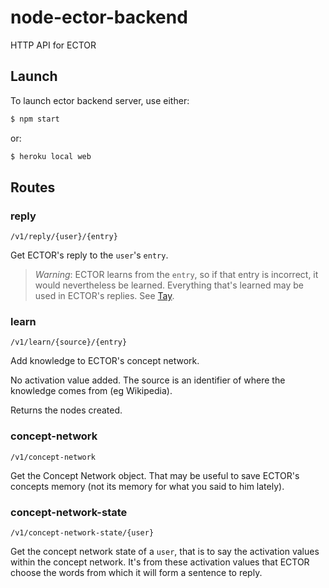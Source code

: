 # node-ector-backend
HTTP API for ECTOR

## Launch

To launch ector backend server, use either:

```bash
$ npm start
```

or:

```bash
$ heroku local web
```

## Routes

### reply

`/v1/reply/{user}/{entry}`

Get ECTOR's reply to the `user`'s `entry`.

> *Warning*: ECTOR learns from the `entry`, so if that entry 
> is incorrect, it would nevertheless be learned. Everything 
> that's learned may be used in ECTOR's replies. See [Tay](https://en.wikipedia.org/wiki/Tay_(bot)).

### learn

`/v1/learn/{source}/{entry}`

Add knowledge to ECTOR's concept network.

No activation value added. The source is an identifier of where the knowledge comes from (eg Wikipedia).

Returns the nodes created.

### concept-network

`/v1/concept-network`

Get the Concept Network object.
That may be useful to save ECTOR's concepts memory (not its memory for what you said to him lately).

### concept-network-state

`/v1/concept-network-state/{user}`

Get the concept network state of a `user`, that is to say the activation values within the concept network.
It's from these activation values that ECTOR choose the words from which it will form a sentence to reply.
